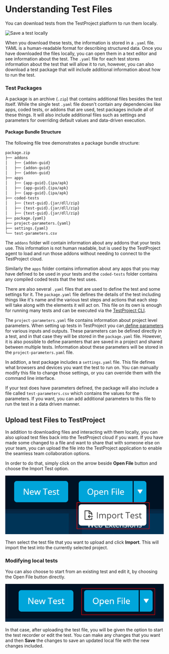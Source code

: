 # Understanding Test Files

You can download tests from the TestProject platform to run them locally. 

![Save a test locally](../../.gitbook/assets/image%20%28219%29.png)

When you download these tests, the information is stored in a `.yaml` file. YAML is a human-readable format for describing structured data. Once you have downloaded the files locally, you can open them in a text editor and see information about the test. The `.yaml` file for each test stores information about the test that will allow it to run, however, you can also download a test package that will include additional information about how to run the test.

### Test Packages

A package is an archive \(`.zip`\) that contains additional files besides the test itself. While the single test `.yaml` file doesn't contain any dependencies like apps, coded tests, or addons that are used, test packages include all of these things. It will also include additional files such as settings and parameters for overriding default values and data-driven execution.

#### Package Bundle Structure

The following file tree demonstrates a package bundle structure:

```text
package.zip
├── addons
│   ├── {addon-guid}
│   ├── {addon-guid}
│   ├── {addon-guid}
├── apps
│   ├── {app-guid}.{ipa/apk}
│   ├── {app-guid}.{ipa/apk}
│   ├── {app-guid}.{ipa/apk}
├── coded-tests
│   ├── {test-guid}.{jar/dll/zip}
│   ├── {test-guid}.{jar/dll/zip}
│   ├── {test-guid}.{jar/dll/zip}
├── package.{yaml}
├── project-parameters.{yaml}
├── settings.{yaml}
└── test-parameters.csv
```

The `addons` folder will contain information about any addons that your tests use. This information is not human readable, but is used by the TestProject agent to load and run those addons without needing to connect to the TestProject cloud.

Similarly the `apps` folder contains information about any apps that you may have defined to be used in your tests and the `coded-tests` folder contains any compiled coded tests that the test uses. 

There are also several `.yaml` files that are used to define the test and some settings for it. The `package.yaml` file defines the details of the test including things like it's name and the various test steps and actions that each step will take along with the elements it will act on. This file on its own is enough for running many tests and can be executed via the [TestProject CLI](../../testproject-agents/testproject-agent-cli.md). 

The `project-parameters.yaml` file contains information about project level parameters. When setting up tests in TestProject you can[ define parameters](../create-a-test-step/using-parameters-in-test-steps.md) for various inputs and outputs. These parameters can be defined directly in a test, and in that case they will be stored in the `package.yaml` file. However, it is also possible to define paramters that are saved in a project and shared between multiple tests. Information about these parameters will be stored in the `project-parameters.yaml` file. 

In addtion, a test package includes a `settings.yaml` file. This file defines what browsers and devices you want the test to run on. You can manually modify this file to change those settings, or you can override them with the command line interface. 

If your test does have parameters defined, the package will also include a file called `test-parameters.csv` which contains the values for the parameters. If you want, you can add additional parameters to this file to run the test in a data driven manner. 

## Upload test Files to TestProject

In addition to downloading files and interacting with them locally, you can also upload test files back into the TestProject cloud if you want. If you have made some changed to a file and want to share that with someone else on your team, you can upload the file into the TestProject application to enable the seamless team collaboration options. 

In order to do that, simply click on the arrow beside **Open File** button and choose the Import Test option.

![Import Test](../../.gitbook/assets/image%20%28296%29.png)

Then select the test file that you want to upload and click **Import**. This will import the test into the currently selected project.

### Modifying local tests

You can also choose to start from an existing test and edit it, by choosing the Open File button directly.

![Open a file for Editing](../../.gitbook/assets/image%20%28344%29.png)

In that case, after uploading the test file, you will be given the option to start the test recorder or edit the test. You can make any changes that you want and then **Save** the changes to save an updated local file with the new changes included.




